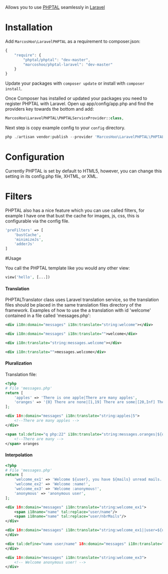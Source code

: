 Allows you to use [PHPTAL](http://www.phptal.org) seamlessly in [Laravel](http://www.laravel.com)

# Installation

Add `MarcosHoo\LaravelPHPTAL` as a requirement to composer.json:

```javascript
{
    "require": {
        "phptal/phptal": "dev-master",
        "marcoshoo/phptal-laravel": "dev-master"
    }
}
```

Update your packages with `composer update` or install with `composer install`.

Once Composer has installed or updated your packages you need to register PHPTAL with Laravel. Open up app/config/app.php and find the providers key towards the bottom and add:

```php
MarcosHoo\LaravelPHPTAL\PHPTALServiceProvider::class,
```

Next step is copy example config to your `config` directory.

```php
php ./artisan vendor:publish --provider 'MarcosHoo\LaravelPHPTAL\PHPTALServiceProvider'
```

# Configuration

Currently PHPTAL is set by default to HTML5, however, you can change this setting in its config.php file, XHTML, or XML.


# Filters

PHPTAL also has a nice feature which you can use called filters, for example I have one that bust the cache for images, js, css, this is configurable via the config file.

```php
'preFilters' => [
    'bustCache',
    'minimizeJs',
    'adderJs'
]
```

#Usage

You call the PHPTAL template like you would any other view:

```php
view('hello', [...])
```

#### Translation

PHPTALTranslator class uses Laravel translation service, so the translation files should be placed in the same translation files directory of the framework. Examples of how to use the a translation with id 'welcome' contained in a file called 'messages.php':

```XML
<div i18n:domain="messages" i18n:translate="string:welcome"></div>
```

```XML
<div i18n:domain="messages" i18n:translate="">welcome</div>
```

```XML
<div i18n:translate="string:messages.welcome"></div>
```

```XML
<div i18n:translate="">messages.welcome</div>
```

#### Pluralization

Translation file:
```php
<?php
# File 'messages.php'
return [
    'apples' => 'There is one apple|There are many apples',
    'oranges' => '{0} There are none|[1,19] There are some|[20,Inf] There are many',    
];
```

```XML
<div 18n:domain="messages" i18n:translate="string:apples|5">
    <!--There are many apples -->
</div>
```

```XML
<span tal:define="q php:22" i18n:translate="string:messages.oranges|${q}">
    <!--There are many -->
</span> oranges
```

#### Interpolation

```php
<?php
# File 'messages.php'
return [
    'welcome_ex1' => 'Welcome ${user}, you have ${mails} unread mails.',
    'welcome_ex2' => 'Welcome :name!',
    'welcome_ex3' => 'Welcome :anonymous!',
    'anonymous' => 'anonymous user',
];
```

```XML
<div 18n:domain="messages" i18n:translate="string:welcome_ex1">
    <span i18name="name" tal:replace="user/name"/>
    <span i18name="name" tal:replace="user/nbrMails"/>
</div>
```

```XML
<div 18n:domain="messages" i18n:translate="string:welcome_ex1||user=${user/name}|mails=${user/nbrMails}">    
</div>
```

```XML
<div tal:define="name user/name" 18n:domain="messages" i18n:translate="string:welcome_ex2">    
</div>
```


```XML
<div 18n:domain="messages" i18n:translate="string:welcome_ex3">
    <!-- Welcome anonymous user! -->    
</div>
```
